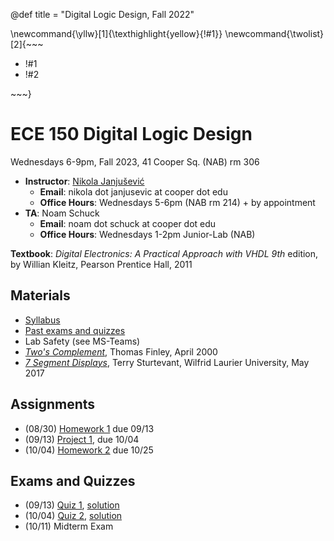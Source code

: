 @def title = "Digital Logic Design, Fall 2022"

\newcommand{\yllw}[1]{\texthighlight{yellow}{!#1}}
\newcommand{\twolist}[2]{~~~ <ul><li>!#1</li><li>!#2</li></ul> ~~~}

# ECE 150 Digital Logic Design

Wednesdays 6-9pm, Fall 2023, 41 Cooper Sq. (NAB) rm 306

* **Instructor**: [Nikola Janjušević](/)
    - **Email**: nikola dot janjusevic at cooper dot edu
    - **Office Hours**: Wednesdays 5-6pm (NAB rm 214) + by appointment
* **TA**: Noam Schuck
    - **Email**: noam dot schuck at cooper dot edu
    - **Office Hours**: Wednesdays 1-2pm Junior-Lab (NAB)

**Textbook**: *Digital Electronics: A Practical Approach with VHDL 9th* 
    edition, by Willian Kleitz, Pearson Prentice Hall, 2011

## Materials 
- [Syllabus](/assets/dld23/syllabus.pdf)
- [Past exams and quizzes](/teaching/dld)
- Lab Safety (see MS-Teams)
- [*Two's Complement*](https://www.cs.cornell.edu/~tomf/notes/cps104/twoscomp.html), Thomas Finley, April 2000
- [*7 Segment Displays*](http://denethor.wlu.ca/common/7_segment.shtml#:~:text=If%20the%20device%20is%20common,must%20be%20pulled%20%22high%22.), Terry Sturtevant, Wilfrid Laurier University, May 2017

## Assignments
- (08/30) [Homework 1](/assets/dld23/hw1.pdf) due 09/13
- (09/13) [Project 1](/assets/dld23/project1.pdf), due 10/04
- (10/04) [Homework 2](/assets/dld23/hw2.pdf) due 10/25
<!-- - (10/18) Project 2, due 11/08, Logisim due 11/01 -->
<!-- - (11/08) Final Project, due 12/13 (report due 12/20) -->

## Exams and Quizzes 
- (09/13) [Quiz 1](/assets/dld23/quiz1.pdf), [solution](/assets/dld23/quiz1_solution.pdf)
- (10/04) [Quiz 2](/assets/dld23/quiz2.pdf), [solution](/assets/dld23/quiz2_solution.pdf)
- (10/11) Midterm Exam
<!-- - (10/25) Quiz 3 -->
<!-- - (11/15) Quiz 4 -->
<!-- - (11/29) Final Exam -->

